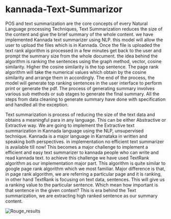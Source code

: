 # kannada-Text-Summarizor
POS and text summarization are the core concepts of every Natural Language
processing Techniques, Text Summarization reduces the size of the content and give the
brief summary of the whole content. we have implemented Kannada text summarizer
using NLP. this model will allow the user to upload the files which is in Kannada. Once
the file is uploaded the text rank algorithm is processed in a few minutes get back to the
user and prompt the summary size from the whole document. the idea behind the
algorithm is ranking the sentences using the graph method, vector, cosine similarity.
Higher the cosine similarity is the top sentence. The page rank algorithm will take the
numerical values which obtain by the cosine similarity and arrange them in accordingly.
The end of the process, the model will generate top ranking sentences in the user
interface to perform print or generate the pdf. The process of generating summary
involves various sub methods or sub stages to generate the final summary. All the steps
from data cleaning to generate summary have done with specification and handled all the
exception.


Text summarization is process of reducing the size of the text data and obtains a
meaningful para in any language. This can be either Abstractive or Extractive way.
We are going to implement the Extractive text summarization in Kannada language
using the NLP, unsupervised technique. Kannada is a major language in Karnataka in
written and speaking both perspectives. in implementation no efficient text summarizer is available till now! This becomes a major challenge to implement a efficient and
easy text summarizer to kannada people who can write and read kannada text. to
achieve this challenge we have used TextRank algorithm as our implementation major
part. This algorithm is quite similar to google page rank algorithm which we most
familiar. Major difference is that, in page rank algorithm, we are referring a particular
page and it is ranking, in other hand TextRank is focusing on text data, sentences.
This will give us a ranking value to the particular sentence. Which mean how important is that sentence in the given context? This is era behind the Text summarization, we are extracting high ranked sentence as our summary content.

![Rouge_results](/images/rouge_result.png)
